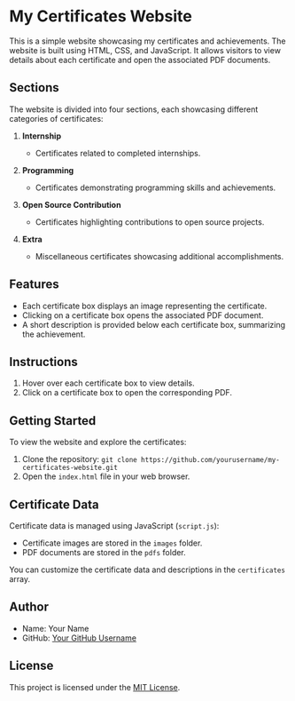 # My Certificates Website

This is a simple website showcasing my certificates and achievements. The website is built using HTML, CSS, and JavaScript. It allows visitors to view details about each certificate and open the associated PDF documents.

## Sections

The website is divided into four sections, each showcasing different categories of certificates:

1. **Internship**
   - Certificates related to completed internships.

2. **Programming**
   - Certificates demonstrating programming skills and achievements.

3. **Open Source Contribution**
   - Certificates highlighting contributions to open source projects.

4. **Extra**
   - Miscellaneous certificates showcasing additional accomplishments.

## Features

- Each certificate box displays an image representing the certificate.
- Clicking on a certificate box opens the associated PDF document.
- A short description is provided below each certificate box, summarizing the achievement.

## Instructions

1. Hover over each certificate box to view details.
2. Click on a certificate box to open the corresponding PDF.

## Getting Started

To view the website and explore the certificates:

1. Clone the repository: `git clone https://github.com/yourusername/my-certificates-website.git`
2. Open the `index.html` file in your web browser.

## Certificate Data

Certificate data is managed using JavaScript (`script.js`):

- Certificate images are stored in the `images` folder.
- PDF documents are stored in the `pdfs` folder.

You can customize the certificate data and descriptions in the `certificates` array.

## Author

- Name: Your Name
- GitHub: [Your GitHub Username](https://github.com/rawhit02)

## License

This project is licensed under the [MIT License](LICENSE).
